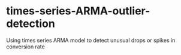 # times-series-ARMA-outlier-detection
Using times series ARMA model to detect unusual drops or spikes in conversion rate
